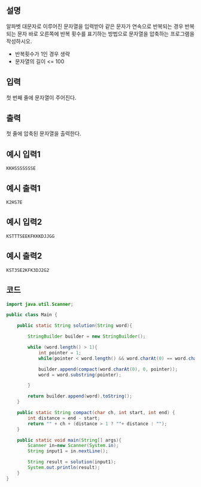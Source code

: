 ## 설명
알파벳 대문자로 이루어진 문자열을 입력받아 같은 문자가 연속으로 반복되는 경우 반복되는 문자 바로 오른쪽에 반복 횟수를 표기하는 방법으로 문자열을 압축하는 프로그램을 작성하시오.

* 반복횟수가 1인 경우 생략
* 문자열의 길이 <= 100

## 입력
첫 번째 줄에 문자열이 주어진다.

## 출력
첫 줄에 압축된 문자열을 출력한다.

## 예시 입력1
```
KKHSSSSSSSE
```

## 예시 출력1
```
K2HS7E
```

## 예시 입력2
```
KSTTTSEEKFKKKDJJGG
```

## 예시 출력2
```
KST3SE2KFK3DJ2G2
```

## 코드
```java
import java.util.Scanner;

public class Main {

    public static String solution(String word){

        StringBuilder builder = new StringBuilder();

        while (word.length() > 1){
            int pointer = 1;
            while(pointer < word.length() && word.charAt(0) == word.charAt(pointer)) pointer++;

            builder.append(compact(word.charAt(0), 0, pointer));
            word = word.substring(pointer);

        }

        return builder.append(word).toString();
    }

    public static String compact(char ch, int start, int end) {
        int distance = end - start;
        return "" + ch + (distance > 1 ? ""+ distance : "");
    }

    public static void main(String[] args){
        Scanner in=new Scanner(System.in);
        String input1 = in.nextLine();

        String result = solution(input1);
        System.out.println(result);
    }
}
```